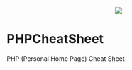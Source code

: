 <p align="center"><img src="https://i.imgur.com/HoG1Cdi.png"></p>

# PHPCheatSheet

PHP (Personal Home Page) Cheat Sheet
